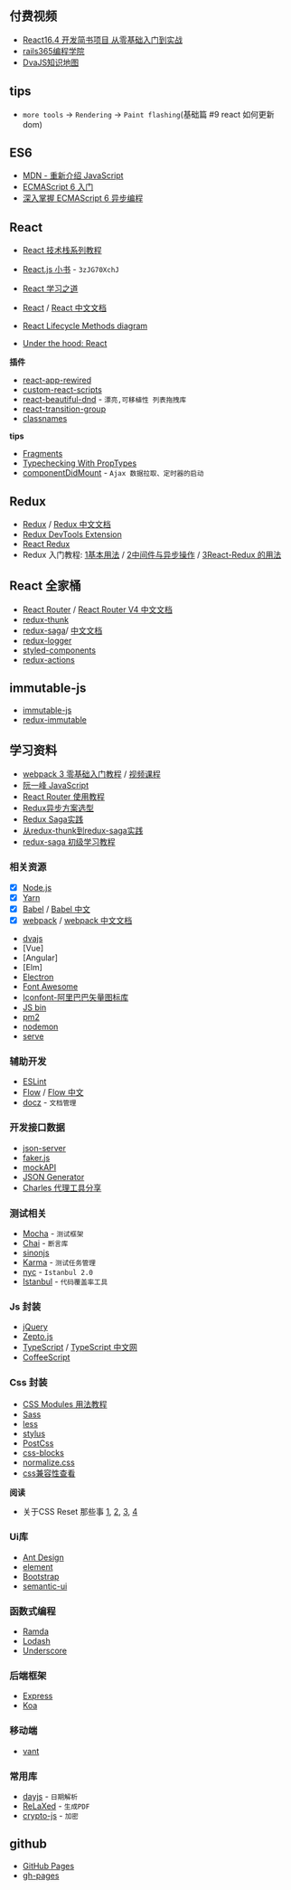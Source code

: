 
## 付费视频

* [React16.4 开发简书项目
从零基础入门到实战](https://coding.imooc.com/class/229.html)
* [rails365编程学院](https://www.rails365.net/)
* [DvaJS知识地图](https://dvajs.com/knowledgemap/)


## tips

* `more tools` -> `Rendering` -> `Paint flashing`(基础篇 #9 react 如何更新 dom)


## ES6

* [MDN - 重新介绍 JavaScript](https://developer.mozilla.org/zh-CN/docs/Web/JavaScript/A_re-introduction_to_JavaScript)
* [ECMAScript 6 入门](http://es6.ruanyifeng.com/)
* [深入掌握 ECMAScript 6 异步编程](http://www.ruanyifeng.com/blog/2015/04/generator.html)


## React

* [React 技术栈系列教程](http://www.ruanyifeng.com/blog/2016/09/react-technology-stack.html)
* [React.js 小书](http://huziketang.mangojuice.top/books/react/) - `3zJG70XchJ`
* [React 学习之道](https://leanpub.com/the-road-to-learn-react-chinese)
* [React](https://reactjs.org/) / [React 中文文档](https://doc.react-china.org/)

* [React Lifecycle Methods diagram](https://github.com/wojtekmaj/react-lifecycle-methods-diagram)
* [Under the hood: React](https://github.com/Bogdan-Lyashenko/Under-the-hood-ReactJS)



**插件**


* [react-app-rewired](https://github.com/timarney/react-app-rewired)
* [custom-react-scripts](https://github.com/kitze/custom-react-scripts)
* [react-beautiful-dnd](https://github.com/atlassian/react-beautiful-dnd) - `漂亮,可移植性 列表拖拽库`
* [react-transition-group](https://github.com/reactjs/react-transition-group)
* [classnames](https://github.com/JedWatson/classnames)

**tips**

* [Fragments](https://reactjs.org/docs/fragments.html)
* [Typechecking With PropTypes](https://reactjs.org/docs/typechecking-with-proptypes.html)
* [componentDidMount](https://reactjs.org/docs/react-component.html#componentdidmount) - `Ajax 数据拉取、定时器的启动`


## Redux

* [Redux](https://redux.js.org/) / [Redux 中文文档](http://cn.redux.js.org/)
* [Redux DevTools Extension](https://github.com/zalmoxisus/redux-devtools-extension)
* [React Redux](https://github.com/reduxjs/react-redux)
* Redux 入门教程: [1基本用法](http://www.ruanyifeng.com/blog/2016/09/redux_tutorial_part_one_basic_usages.html) /  [2中间件与异步操作](http://www.ruanyifeng.com/blog/2016/09/redux_tutorial_part_two_async_operations.html) / [3React-Redux 的用法](http://www.ruanyifeng.com/blog/2016/09/redux_tutorial_part_three_react-redux.html)




## React 全家桶





* [React Router](https://github.com/ReactTraining/react-router) / [React Router V4 中文文档](http://reacttraining.cn)
* [redux-thunk](https://github.com/reduxjs/redux-thunk)
* [redux-saga](https://github.com/redux-saga/redux-saga)/ [中文文档](https://redux-saga-in-chinese.js.org/)
* [redux-logger](https://github.com/evgenyrodionov/redux-logger)
* [styled-components](https://github.com/styled-components/styled-components)
* [redux-actions](https://github.com/redux-utilities/redux-actions)



## immutable-js

* [immutable-js](https://github.com/facebook/immutable-js/)
* [redux-immutable](https://github.com/gajus/redux-immutable)

## 学习资料


* [webpack 3 零基础入门教程](https://love2.io/@hfpp2012/doc/webpack-tutorial) / [视频课程](https://www.rails365.net/playlists/webpack-3-ling-ji-chu-ru-men-shi-pin-jiao-cheng)
* [阮一峰 JavaScript](http://www.ruanyifeng.com/blog/javascript/)
* [React Router 使用教程](http://www.ruanyifeng.com/blog/2016/05/react_router.html)
* [Redux异步方案选型](https://segmentfault.com/a/1190000007248878)
* [Redux Saga实践](http://yanqiw.github.io/react/2017/03/05/redux-saga.html)
* [从redux-thunk到redux-saga实践](https://github.com/Pines-Cheng/blog/issues/9)
* [redux-saga 初级学习教程](https://www.jianshu.com/p/f3c7594c4fb4)




### 相关资源

* [X] [Node.js](https://nodejs.org/)
* [X] [Yarn](https://yarnpkg.com/lang/en/)
* [X] [Babel](https://babeljs.io/) / [Babel 中文](https://www.babeljs.cn/)
* [X] [webpack](https://webpack.js.org/) / [webpack 中文文档](https://webpack.docschina.org/)
* [dvajs](https://dvajs.com/)
* [Vue]
* [Angular]
* [Elm]
* [Electron](https://electronjs.org/)
* [Font Awesome](https://fontawesome.com/)
* [Iconfont-阿里巴巴矢量图标库](http://www.iconfont.cn/)
* [JS bin](http://jsbin.com/)
* [pm2](http://pm2.keymetrics.io/)
* [nodemon](https://github.com/remy/nodemon)
* [serve](https://github.com/zeit/serve)



### 辅助开发


* [ESLint](https://eslint.org/)
* [Flow](https://flow.org/en/) / [Flow 中文](https://zhenyong.github.io/flowtype/)
* [docz](https://github.com/pedronauck/docz) - `文档管理`



### 开发接口数据

* [json-server](https://github.com/typicode/json-server)
* [faker.js](https://github.com/marak/Faker.js/)
* [mockAPI](http://www.mockapi.io/)
* [JSON Generator](https://www.json-generator.com/)
* [Charles 代理工具分享](https://github.com/gzrichard/charles-share)


### 测试相关

* [Mocha](https://mochajs.org/) - `测试框架`
* [Chai](http://www.chaijs.com/) - `断言库`
* [sinonjs](http://sinonjs.org/)
* [Karma](http://karma-runner.github.io/2.0/index.html) - `测试任务管理`
* [nyc](https://istanbul.js.org/) - `Istanbul 2.0`
* [Istanbul](https://istanbul.js.org/) - `代码覆盖率工具`


### Js 封装

* [jQuery](https://jquery.com/)
* [Zepto.js](http://zeptojs.com/)
* [TypeScript](https://www.typescriptlang.org/) / [TypeScript 中文网](https://www.tslang.cn/)
* [CoffeeScript](https://coffeescript.org/)


### Css 封装

* [CSS Modules 用法教程](http://www.ruanyifeng.com/blog/2016/06/css_modules.html)
* [Sass](https://sass-lang.com/)
* [less](http://lesscss.org/)
* [stylus](http://stylus-lang.com/)
* [PostCss](https://postcss.org/)
* [css-blocks](https://github.com/linkedin/css-blocks)
* [normalize.css](https://github.com/necolas/normalize.css/)
* [css兼容性查看](https://caniuse.com/)

**阅读**

*  关于CSS Reset 那些事 [1](https://segmentfault.com/a/1190000003021766), [2](https://segmentfault.com/a/1190000003025718), [3](https://segmentfault.com/a/1190000003028985), [4](https://segmentfault.com/a/1190000003055238)





### Ui库

* [Ant Design](https://ant.design/index-cn)
* [element](http://element.eleme.io/)
* [Bootstrap](https://getbootstrap.com/)
* [semantic-ui](https://semantic-ui.com/)




### 函数式编程

* [Ramda](https://ramdajs.com/)
* [Lodash](https://lodash.com/)
* [Underscore](https://underscorejs.org/)


### 后端框架

* [Express](http://expressjs.com/)
* [Koa](https://koajs.com/)


### 移动端

* [vant](https://github.com/youzan/vant)



### 常用库

* [dayjs](https://github.com/iamkun/dayjs) - `日期解析`
* [ReLaXed](https://github.com/RelaxedJS/ReLaXed) - `生成PDF`
* [crypto-js](https://github.com/brix/crypto-js) - `加密`


## github

* [GitHub Pages](https://pages.github.com/)
* [gh-pages](https://github.com/tschaub/gh-pages)





